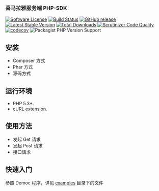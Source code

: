 ### 喜马拉雅服务端 PHP-SDK
[![Software License](https://img.shields.io/badge/license-MIT-brightgreen.svg)](LICENSE)
[![Build Status](https://travis-ci.org/timhbw/xmly-php-sdk.svg)](https://travis-ci.org/timhbw/xmly-php-sdk)
[![GitHub release](https://img.shields.io/github/v/tag/timhbw/xmly-php-sdk.svg?label=release)](https://github.com/timhbw/xmly-php-sdk/releases)
[![Latest Stable Version](https://img.shields.io/packagist/v/timhbw/xmly-php-sdk.svg)](https://packagist.org/packages/timhbw/xmly-php-sdk)
[![Total Downloads](https://img.shields.io/packagist/dt/timhbw/xmly-php-sdk.svg)](https://packagist.org/packages/timhbw/xmly-php-sdk)
[![Scrutinizer Code Quality](https://scrutinizer-ci.com/g/timhbw/xmly-php-sdk/badges/quality-score.png?b=main)](https://scrutinizer-ci.com/g/timhbw/xmly-php-sdk/?branch=main)
[![codecov](https://codecov.io/gh/timhbw/xmly-php-sdk/branch/main/graph/badge.svg?token=Zvredk5XBB)](https://codecov.io/gh/timhbw/xmly-php-sdk)
![Packagist PHP Version Support](https://img.shields.io/packagist/php-v/timhbw/xmly-php-sdk)

## 安装
- Composer 方式
- Phar 方式
- 源码方式

## 运行环境
- PHP 5.3+.
- cURL extension.

## 使用方法
- 发起 Get 请求
- 发起 Post 请求
- 接口请求

## 快速入门
参照 Democ 程序，详见  [examples](https://github.com/timhbw/xmly-php-sdk/tree/main/examples) 目录下的文件
